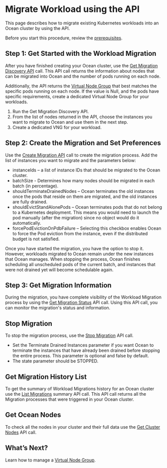 # Migrate Workload using the API

This page describes how to migrate existing Kubernetes workloads into an Ocean cluster by using the API.

Before you start this procedure, review the [prerequisites](ocean/tutorials/migrate-workload?id=prerequisites).

## Step 1: Get Started with the Workload Migration

After you have finished creating your Ocean cluster, use the [Get Migration Discovery API](https://docs.spot.io/api/#operation/oceanAwsGetMigrationDiscovery) call. This API call returns the information about nodes that can be migrated into Ocean and the number of pods running on each node.

Additionally, the API returns the [Virtual Node Group](ocean/features/vngs/?id=virtual-node-groups) that best matches the specific pods running on each node. If the value is Null, and the pods have specific requirements, create a dedicated Virtual Node Group for your workloads.

1. Run the Get Migration Discovery API.
2. From the list of nodes returned in the API, choose the instances you want to migrate to Ocean and use them in the next step.
3. Create a dedicated VNG for your workload.

## Step 2: Create the Migration and Set Preferences

Use the [Create Migration API](https://docs.spot.io/api/#operation/oceanAwsPostMigration) call to create the migration process. Add the list of instances you want to migrate and the parameters below:    
* instanceIds – a list of instance IDs that should be migrated to the Ocean cluster.
* batchSize - Determines how many nodes should be migrated in each batch (in percentage).
* shouldTerminateDrainedNodes – Ocean terminates the old instances once the pods that reside on them are migrated, and the old instances are fully drained.
* shouldEvictStandAlonePods – Ocean terminates pods that do not belong to a Kubernetes deployment. This means you would need to launch the pod manually (after the migration) since no object would do it automatically.
* forcePodEvictionOnPdbFailure – Selecting this checkbox enables Ocean to force the Pod eviction from the instance, even if the distributed budget is not satisfied.

Once you have started the migration, you have the option to stop it. However, workloads migrated to Ocean remain under the new instances that Ocean manages. When stopping the process, Ocean finishes scheduling all unscheduled pods of the current batch, and instances that were not drained yet will become schedulable again.

## Step 3: Get Migration Information

During the migration, you have complete visibility of the Workload Migration process by using the [Get Migration Status](https://docs.spot.io/api/#operation/oceanAwsGetMigrationStatus) API call. Using this API call, you can monitor the migration's status and information.

## Stop Migration

To stop the migration process, use the [Stop Migration](https://docs.spot.io/api/#operation/oceanAwsPutMigration) API call.  

* Set the Terminate Drained Instances parameter if you want Ocean to terminate the instances that have already been drained before stopping the entire process. This parameter is optional and false by default.
* The state parameter should be STOPPED.

## Get Migration History List
To get the summary of Workload Migrations history for an Ocean cluster use the [List Migrations](https://docs.spot.io/api/#operation/oceanAwsGetMigrations) summary API call.
This API call returns all the Migration processes that were triggered in your Ocean cluster.

## Get Ocean Nodes

To check all the nodes in your cluster and their full data use the [Get Cluster Nodes](https://docs.spot.io/api/#operation/oceanAwsGetNodes) API call.

## What’s Next?

Learn how to manage a [Virtual Node Group](https://docs.spot.io/ocean/tutorials/manage-virtual-node-groups).

